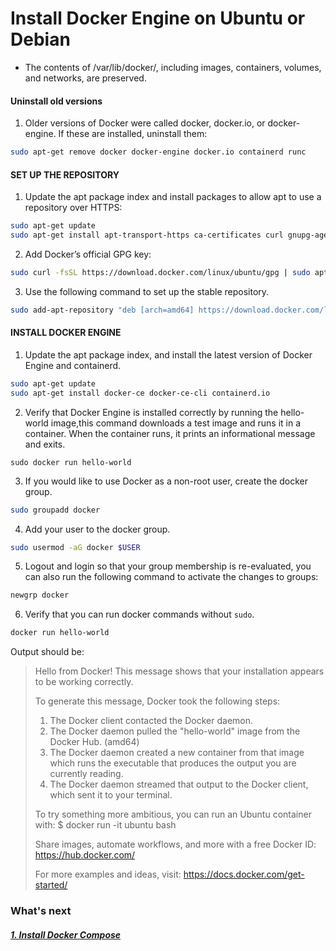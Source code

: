 # Install Docker Engine on Ubuntu or Debian
- The contents of /var/lib/docker/, including images, containers, volumes, and networks, are preserved.

#### Uninstall old versions
1. Older versions of Docker were called docker, docker.io, or docker-engine. If these are installed, uninstall them:
```bash
sudo apt-get remove docker docker-engine docker.io containerd runc
```
#### SET UP THE REPOSITORY
1. Update the apt package index and install packages to allow apt to use a repository over HTTPS:
```bash
sudo apt-get update
sudo apt-get install apt-transport-https ca-certificates curl gnupg-agent software-properties-common
```

2. Add Docker’s official GPG key:
```bash
sudo curl -fsSL https://download.docker.com/linux/ubuntu/gpg | sudo apt-key add -
```

3. Use the following command to set up the stable repository.
```bash
sudo add-apt-repository "deb [arch=amd64] https://download.docker.com/linux/ubuntu $(lsb_release -cs) stable"
```

#### INSTALL DOCKER ENGINE
1. Update the apt package index, and install the latest version of Docker Engine and containerd.
```bash
sudo apt-get update
sudo apt-get install docker-ce docker-ce-cli containerd.io
```

2. Verify that Docker Engine is installed correctly by running the hello-world image,this command downloads a test image and runs it in a container. When the container runs, it prints an informational message and exits.
```
sudo docker run hello-world
```
3. If you would like to use Docker as a non-root user, create the docker group.
```bash
sudo groupadd docker
```
4. Add your user to the docker group.
 ```bash
sudo usermod -aG docker $USER
```
5. Logout and login so that your group membership is re-evaluated, you can also run the following command to activate the changes to groups:
```bash
newgrp docker
```
6. Verify that you can run docker commands without `sudo`.
```bash
docker run hello-world
```
  Output should be:
>  Hello from Docker!
>  This message shows that your installation appears to be working correctly.
> 
>   To generate this message, Docker took the following steps:
>    1. The Docker client contacted the Docker daemon.
>    2. The Docker daemon pulled the "hello-world" image from the Docker Hub.
>       (amd64)
>    3. The Docker daemon created a new container from that image which runs the
>       executable that produces the output you are currently reading.
>    4. The Docker daemon streamed that output to the Docker client, which sent it
>       to your terminal.
> 
>   To try something more ambitious, you can run an Ubuntu container with:
>   $ docker run -it ubuntu bash
> 
>   Share images, automate workflows, and more with a free Docker ID:
>     https://hub.docker.com/
> 
>   For more examples and ideas, visit:
>     https://docs.docker.com/get-started/

### What's next
#####    [1. Install Docker Compose](https://github.com/genral73/docker-compose#install-compose-on-linux-systems)
